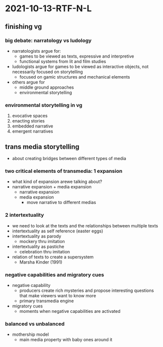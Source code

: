 # 2021-10-13-RTF-N-L
## finishing vg
### big debate: narratology vs ludology
- narratologists argue for:
  - games to be viewed as texts, expressive and interpretive
  - functional systems from lit and film studies
- ludologists argue for games to be viewed as interactive objects, not necessarily focused on storytelling
  - focused on gamic structures and mechanical elements
- others argue for
  - middle ground approaches
  - environmental storytelling
### environmental storytelling in vg
1. evocative spaces
1. enacting stories
1. embedded narrative
1. emergent narratives
<!--end of gaming lecture-->
## trans media storytelling
- about creating bridges between different types of media
### two critical elements of transmedia: 1 expansion
- what kind of expansion arewe talking about?
- narrative expansion + media expansion
  - narrative expansion
  - media expansion
    - move narrative to different medias
### 2 intertextuality
- we need to look at the texts and the relationships between multiple texts
- intertextuality as self reference (easter eggs)
- intertextuality as parody
  - mockery thru imitation
- intertextuality as pastiche
  - celebration thru imitation
- relation of texts to create a supersystem
  - Marsha Kinder (1991)

### negative capabilities and migratory cues
- negative capability
  - producers create rich mysteries and propose interesting questions that make viewers want to know more
  - primary transmedia engine
- migratory cues
  - moments when negative capabilities are activated

### balanced vs unbalanced
- mothership model
  - main media property with baby ones around it

